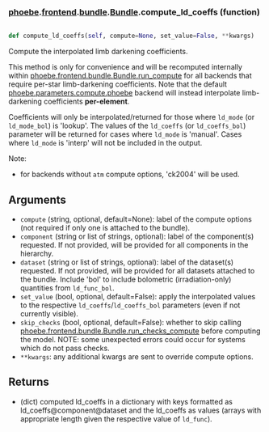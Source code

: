 ### [phoebe](phoebe.md).[frontend](phoebe.frontend.md).[bundle](phoebe.frontend.bundle.md).[Bundle](phoebe.frontend.bundle.Bundle.md).compute_ld_coeffs (function)


```py

def compute_ld_coeffs(self, compute=None, set_value=False, **kwargs)

```



Compute the interpolated limb darkening coefficients.

This method is only for convenience and will be recomputed internally
within [phoebe.frontend.bundle.Bundle.run_compute](phoebe.frontend.bundle.Bundle.run_compute.md) for all backends
that require per-star limb-darkening coefficients.  Note that the default
[phoebe.parameters.compute.phoebe](phoebe.parameters.compute.phoebe.md) backend will instead interpolate
limb-darkening coefficients **per-element**.

Coefficients will only be interpolated/returned for those where `ld_mode`
(or `ld_mode_bol`)  is 'lookup'.  The values of the `ld_coeffs`
(or `ld_coeffs_bol`) parameter will be returned for cases where `ld_mode`
is 'manual'.  Cases where `ld_mode` is 'interp' will not be included in
the output.

Note:
* for backends without `atm` compute options, 'ck2004' will be used.

Arguments
------------
* `compute` (string, optional, default=None): label of the compute
    options (not required if only one is attached to the bundle).
* `component` (string or list of strings, optional): label of the
    component(s) requested. If not provided, will be provided for all
    components in the hierarchy.
* `dataset` (string or list of strings, optional): label of the
    dataset(s) requested.  If not provided, will be provided for all
    datasets attached to the bundle.  Include 'bol' to include
    bolometric (irradiation-only) quantities from `ld_func_bol`.
* `set_value` (bool, optional, default=False): apply the interpolated
    values to the respective `ld_coeffs`/`ld_coeffs_bol` parameters
    (even if not currently visible).
* `skip_checks` (bool, optional, default=False): whether to skip calling
    [phoebe.frontend.bundle.Bundle.run_checks_compute](phoebe.frontend.bundle.Bundle.run_checks_compute.md) before computing the model.
    NOTE: some unexpected errors could occur for systems which do not
    pass checks.
* `**kwargs`: any additional kwargs are sent to override compute options.

Returns
----------
* (dict) computed ld_coeffs in a dictionary with keys formatted as
    ld_coeffs@component@dataset and the ld_coeffs as values (arrays with
    appropriate length given the respective value of `ld_func`).

